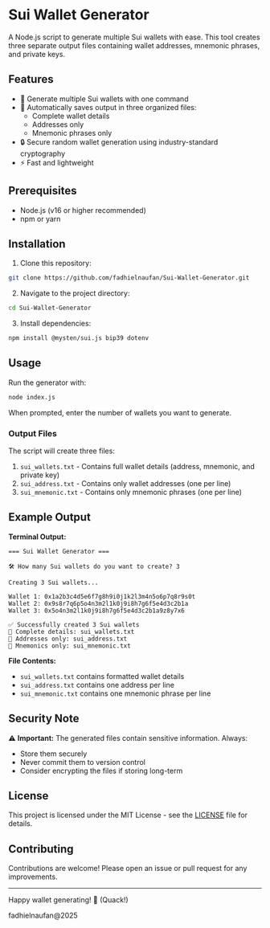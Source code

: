 # Sui Wallet Generator

A Node.js script to generate multiple Sui wallets with ease. This tool creates three separate output files containing wallet addresses, mnemonic phrases, and private keys.

## Features

- 🚀 Generate multiple Sui wallets with one command
- 📁 Automatically saves output in three organized files:
  - Complete wallet details
  - Addresses only
  - Mnemonic phrases only
- 🔒 Secure random wallet generation using industry-standard cryptography
- ⚡ Fast and lightweight

## Prerequisites

- Node.js (v16 or higher recommended)
- npm or yarn

## Installation

1. Clone this repository:
```bash
git clone https://github.com/fadhielnaufan/Sui-Wallet-Generator.git
```

2. Navigate to the project directory:
```bash
cd Sui-Wallet-Generator
```

3. Install dependencies:
```bash
npm install @mysten/sui.js bip39 dotenv
```

## Usage

Run the generator with:
```bash
node index.js
```

When prompted, enter the number of wallets you want to generate.

### Output Files

The script will create three files:

1. `sui_wallets.txt` - Contains full wallet details (address, mnemonic, and private key)
2. `sui_address.txt` - Contains only wallet addresses (one per line)
3. `sui_mnemonic.txt` - Contains only mnemonic phrases (one per line)

## Example Output

**Terminal Output:**
```
=== Sui Wallet Generator ===

🛠️ How many Sui wallets do you want to create? 3

Creating 3 Sui wallets...

Wallet 1: 0x1a2b3c4d5e6f7g8h9i0j1k2l3m4n5o6p7q8r9s0t
Wallet 2: 0x9s8r7q6p5o4n3m2l1k0j9i8h7g6f5e4d3c2b1a
Wallet 3: 0x5o4n3m2l1k0j9i8h7g6f5e4d3c2b1a9z8y7x6

✅ Successfully created 3 Sui wallets
📁 Complete details: sui_wallets.txt
📁 Addresses only: sui_address.txt
📁 Mnemonics only: sui_mnemonic.txt
```

**File Contents:**
- `sui_wallets.txt` contains formatted wallet details
- `sui_address.txt` contains one address per line
- `sui_mnemonic.txt` contains one mnemonic phrase per line

## Security Note

⚠️ **Important:** The generated files contain sensitive information. Always:
- Store them securely
- Never commit them to version control
- Consider encrypting the files if storing long-term

## License

This project is licensed under the MIT License - see the [LICENSE](LICENSE) file for details.

## Contributing

Contributions are welcome! Please open an issue or pull request for any improvements.

---

Happy wallet generating! 🦆 (Quack!)

fadhielnaufan@2025
